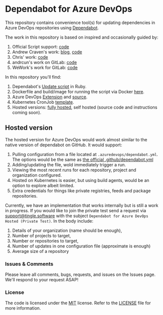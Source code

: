 # Dependabot for Azure DevOps

This repository contains convenience tool(s) for updating dependencies in Azure DevOps repositories using [Dependabot](https://dependabot.com).

The work in this repository is based on inspired and occasionally guided by:

1. Official Script support: [code](https://github.com/dependabot/dependabot-script)
2. Andrew Craven's work: [blog](https://medium.com/@acraven/updating-dependencies-in-azure-devops-repos-773cbbb6029d), [code](https://github.com/acraven/azure-dependabot)
3. Chris' work: [code](https://github.com/chris5287/dependabot-for-azuredevops)
4. andrcun's work on GitLab: [code](https://gitlab.com/dependabot-gitlab/dependabot)
5. WeWork's work for GitLab: [code](https://github.com/wemake-services/kira-dependencies)

In this repository you'll find:

1. Dependabot's [Update script](./src/script/update-script.rb) in Ruby.
2. Dockerfile and build/image for running the script via Docker [here](./src/docker).
3. Azure DevOps [Extension](https://marketplace.visualstudio.com/items?itemName=tingle-software.dependabot) and [source](./src/extension).
4. Kubernetes CronJob [template](./templates).
5. Hosted versions: [fully hosted](#hosted-version), self hosted (source code and instructions coming soon).

## Hosted version

The hosted version for Azure DevOps would work almost similar to the native version of dependabot on GitHub.
It would support:

1. Pulling configuration from a file located at `.azuredevops/dependabot.yml`. The options would be the same as [the official .github/dependabot.yml](https://help.github.com/github/administering-a-repository/configuration-options-for-dependency-updates)
2. Adding/updating the file, wold immediately trigger a run.
3. Viewing the most recent runs for each repository, project and organization configured.
4. Hosted on Kubernetes is easier, but using build agents, would be an option to explore albeit limited.
5. Extra credentials for things like private registries, feeds and package repositories.

Currently, we have an implementation that works internally but is still a work in progress.
If you would like to join the private test send a request via support@tingle.software with the subject `Dependabot for Azure DevOps Hosted (Private Test)`.
In the body include:

1. Details of your organization (name should be enough),
2. Number of projects to target,
3. Number or repositories to target,
4. Number of updates in one configuration file (approximate is enough)
5. Average size of a repository


### Issues &amp; Comments

Please leave all comments, bugs, requests, and issues on the Issues page. We'll respond to your request ASAP!

### License

The code is licensed under the [MIT](http://www.opensource.org/licenses/mit-license.php "Read more about the MIT license form") license. Refer to the [LICENSE](./LICENSE) file for more information.

